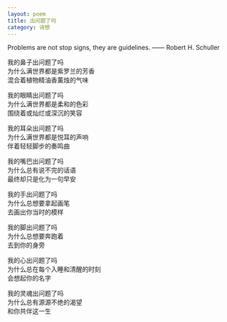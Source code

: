 ```yaml
---
layout: poem
title: 出问题了吗
category: 诗想
---
```


Problems are not stop signs, they are guidelines. —— Robert H. Schuller

我的鼻子出问题了吗  
为什么满世界都是紫罗兰的芳香  
混合着植物精油香薰烛的气味

我的眼睛出问题了吗  
为什么满世界都是柔和的色彩  
围绕着或灿烂或深沉的笑容

我的耳朵出问题了吗  
为什么满世界都是悦耳的声响  
伴着轻轻脚步的奏鸣曲

我的嘴巴出问题了吗  
为什么总有说不完的话语  
最终却只是化为一句早安

我的手出问题了吗  
为什么总想要拿起画笔  
去画出你当时的模样

我的脚出问题了吗  
为什么总想要奔跑着  
去到你的身旁

我的心出问题了吗  
为什么总在每个入睡和清醒的时刻  
会想起你的名字

我的灵魂出问题了吗  
为什么总有源源不绝的渴望  
和你共伴这一生